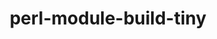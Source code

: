 ---
title: "perl-module-build-tiny"
layout: cache
categories: [package, develop]
meta: {"compilers": ["none"], "num_specs": 53, "num_specs_by_stack": {"data-vis-sdk": 27, "hep": 26, "root": 53}, "oss": ["ubuntu20.04", "ubuntu22.04", "ubuntu24.04"], "platforms": ["linux"], "stacks": ["data-vis-sdk", "hep", "root"], "targets": ["x86_64_v3"], "versions": ["0.048"]}
spec_details: [{"compiler": "none", "hash": "23c2mf57yk7su4gyy7244ixzodze7yzt", "os": "ubuntu22.04", "platform": "linux", "size": "-", "stacks": ["hep", "root"], "target": "x86_64_v3", "variants": ["build_system=perl"], "versions": ["0.048"]}, {"compiler": "none", "hash": "2lpgztxm3c4qmp7lb3sfw2mrhuwrhlkl", "os": "ubuntu20.04", "platform": "linux", "size": "-", "stacks": ["data-vis-sdk", "root"], "target": "x86_64_v3", "variants": ["build_system=perl"], "versions": ["0.048"]}, {"compiler": "none", "hash": "2mhvkzfsqc4cd3wg2ulwmqrj6xoq56r7", "os": "ubuntu20.04", "platform": "linux", "size": "-", "stacks": ["data-vis-sdk", "root"], "target": "x86_64_v3", "variants": ["build_system=perl"], "versions": ["0.048"]}, {"compiler": "none", "hash": "3b6y4moennyzz5tphlovadb6a3233uem", "os": "ubuntu20.04", "platform": "linux", "size": "-", "stacks": ["data-vis-sdk", "root"], "target": "x86_64_v3", "variants": ["build_system=perl"], "versions": ["0.048"]}, {"compiler": "none", "hash": "3fpdk54n3fxvjczyp3dtcmuioecrlcpa", "os": "ubuntu22.04", "platform": "linux", "size": "-", "stacks": ["hep", "root"], "target": "x86_64_v3", "variants": ["build_system=perl"], "versions": ["0.048"]}, {"compiler": "none", "hash": "4dyvwsjfu4rctq7bsf5vg46enf7yjrcu", "os": "ubuntu20.04", "platform": "linux", "size": "-", "stacks": ["data-vis-sdk", "root"], "target": "x86_64_v3", "variants": ["build_system=perl"], "versions": ["0.048"]}, {"compiler": "none", "hash": "4kgg5htmuuietrypjbojltnbd5nsvtao", "os": "ubuntu22.04", "platform": "linux", "size": "-", "stacks": ["hep", "root"], "target": "x86_64_v3", "variants": ["build_system=perl"], "versions": ["0.048"]}, {"compiler": "none", "hash": "4opqrekcxmiuyiyv3thpcotfcfmm2doq", "os": "ubuntu22.04", "platform": "linux", "size": "-", "stacks": ["hep", "root"], "target": "x86_64_v3", "variants": ["build_system=perl"], "versions": ["0.048"]}, {"compiler": "none", "hash": "5kfcgcbzbdikhdi7qim3enrb64busyz3", "os": "ubuntu22.04", "platform": "linux", "size": "-", "stacks": ["hep", "root"], "target": "x86_64_v3", "variants": ["build_system=perl"], "versions": ["0.048"]}, {"compiler": "none", "hash": "5re4glwjzlvht55ngimfrk753k7gsjfw", "os": "ubuntu20.04", "platform": "linux", "size": "-", "stacks": ["data-vis-sdk", "root"], "target": "x86_64_v3", "variants": ["build_system=perl"], "versions": ["0.048"]}, {"compiler": "none", "hash": "5udoqpe26d6ysp3nvw7kngvlte7w43ew", "os": "ubuntu24.04", "platform": "linux", "size": "-", "stacks": ["hep", "root"], "target": "x86_64_v3", "variants": ["build_system=perl"], "versions": ["0.048"]}, {"compiler": "none", "hash": "6h23oceri6bniuwvqsuwgm756z4ql5n4", "os": "ubuntu22.04", "platform": "linux", "size": "-", "stacks": ["hep", "root"], "target": "x86_64_v3", "variants": ["build_system=perl"], "versions": ["0.048"]}, {"compiler": "none", "hash": "7jugtn3zcuq6iikdgchowcmx4efxru7u", "os": "ubuntu20.04", "platform": "linux", "size": "-", "stacks": ["data-vis-sdk", "root"], "target": "x86_64_v3", "variants": ["build_system=perl"], "versions": ["0.048"]}, {"compiler": "none", "hash": "7pm4al75xwftuqe3ap3tito7exoz7wu3", "os": "ubuntu20.04", "platform": "linux", "size": "-", "stacks": ["data-vis-sdk", "root"], "target": "x86_64_v3", "variants": ["build_system=perl"], "versions": ["0.048"]}, {"compiler": "none", "hash": "7ppnjxc4yfqf7rfjq5oznxlvlj7kwqxu", "os": "ubuntu20.04", "platform": "linux", "size": "-", "stacks": ["data-vis-sdk", "root"], "target": "x86_64_v3", "variants": ["build_system=perl"], "versions": ["0.048"]}, {"compiler": "none", "hash": "adqweghwe5hud26n46g2nw3huu267nqw", "os": "ubuntu22.04", "platform": "linux", "size": "-", "stacks": ["hep", "root"], "target": "x86_64_v3", "variants": ["build_system=perl"], "versions": ["0.048"]}, {"compiler": "none", "hash": "avz4rci3siphijhqiaq2vebdve4gtnz6", "os": "ubuntu22.04", "platform": "linux", "size": "-", "stacks": ["hep", "root"], "target": "x86_64_v3", "variants": ["build_system=perl"], "versions": ["0.048"]}, {"compiler": "none", "hash": "ccdascknhtxaulpizkg4arbvsrdk2wel", "os": "ubuntu24.04", "platform": "linux", "size": "-", "stacks": ["hep", "root"], "target": "x86_64_v3", "variants": ["build_system=perl"], "versions": ["0.048"]}, {"compiler": "none", "hash": "chudpodk4p4gay2bjdb5dvc6e5nluemu", "os": "ubuntu22.04", "platform": "linux", "size": "-", "stacks": ["hep", "root"], "target": "x86_64_v3", "variants": ["build_system=perl"], "versions": ["0.048"]}, {"compiler": "none", "hash": "d3a56yoyxt56fa3w4hknjcblmbfrq6u3", "os": "ubuntu20.04", "platform": "linux", "size": "-", "stacks": ["data-vis-sdk", "root"], "target": "x86_64_v3", "variants": ["build_system=perl"], "versions": ["0.048"]}, {"compiler": "none", "hash": "dtp3mpqijq53cfcs65olzou5g3z6wgdq", "os": "ubuntu22.04", "platform": "linux", "size": "-", "stacks": ["hep", "root"], "target": "x86_64_v3", "variants": ["build_system=perl"], "versions": ["0.048"]}, {"compiler": "none", "hash": "g5apuxbaplqmb7ml4llbuyhd4eihdz2k", "os": "ubuntu20.04", "platform": "linux", "size": "-", "stacks": ["data-vis-sdk", "root"], "target": "x86_64_v3", "variants": ["build_system=perl"], "versions": ["0.048"]}, {"compiler": "none", "hash": "gj4n6sy7fxtxx6qyoayodvf4qfq3z5e4", "os": "ubuntu20.04", "platform": "linux", "size": "-", "stacks": ["data-vis-sdk", "root"], "target": "x86_64_v3", "variants": ["build_system=perl"], "versions": ["0.048"]}, {"compiler": "none", "hash": "gomyz74x3dds5udnajzvuvitwvmnwme2", "os": "ubuntu22.04", "platform": "linux", "size": "-", "stacks": ["hep", "root"], "target": "x86_64_v3", "variants": ["build_system=perl"], "versions": ["0.048"]}, {"compiler": "none", "hash": "h56xoxgrvdb6lhy43vvcr6pvfhp4msn2", "os": "ubuntu24.04", "platform": "linux", "size": "-", "stacks": ["hep", "root"], "target": "x86_64_v3", "variants": ["build_system=perl"], "versions": ["0.048"]}, {"compiler": "none", "hash": "hrpvxfdgnw6oidb7y6imqs2kphfxkq7g", "os": "ubuntu20.04", "platform": "linux", "size": "-", "stacks": ["data-vis-sdk", "root"], "target": "x86_64_v3", "variants": ["build_system=perl"], "versions": ["0.048"]}, {"compiler": "none", "hash": "htuhgeni2ysxyvmrypjs2222dzogfymm", "os": "ubuntu20.04", "platform": "linux", "size": "-", "stacks": ["data-vis-sdk", "root"], "target": "x86_64_v3", "variants": ["build_system=perl"], "versions": ["0.048"]}, {"compiler": "none", "hash": "irmkinwo6us767yay3gwmni4h5femast", "os": "ubuntu20.04", "platform": "linux", "size": "-", "stacks": ["data-vis-sdk", "root"], "target": "x86_64_v3", "variants": ["build_system=perl"], "versions": ["0.048"]}, {"compiler": "none", "hash": "jdpt2cuvsulbdjt3b3gozrnpxk4x2i2v", "os": "ubuntu20.04", "platform": "linux", "size": "-", "stacks": ["data-vis-sdk", "root"], "target": "x86_64_v3", "variants": ["build_system=perl"], "versions": ["0.048"]}, {"compiler": "none", "hash": "jhl26epwhqjbx4ui2wjbgixuv6bmgu5q", "os": "ubuntu22.04", "platform": "linux", "size": "-", "stacks": ["hep", "root"], "target": "x86_64_v3", "variants": ["build_system=perl"], "versions": ["0.048"]}, {"compiler": "none", "hash": "ltacqrcnjy4s6grcfqiloexwhvxz2dmr", "os": "ubuntu22.04", "platform": "linux", "size": "-", "stacks": ["hep", "root"], "target": "x86_64_v3", "variants": ["build_system=perl"], "versions": ["0.048"]}, {"compiler": "none", "hash": "lyg2fca5pneotqdiu2ueghyfwfvkzect", "os": "ubuntu20.04", "platform": "linux", "size": "-", "stacks": ["data-vis-sdk", "root"], "target": "x86_64_v3", "variants": ["build_system=perl"], "versions": ["0.048"]}, {"compiler": "none", "hash": "ooxqv7va4d6357wnconv5mhvlgl3njm3", "os": "ubuntu22.04", "platform": "linux", "size": "-", "stacks": ["hep", "root"], "target": "x86_64_v3", "variants": ["build_system=perl"], "versions": ["0.048"]}, {"compiler": "none", "hash": "oyi7rlnr4ll2u5kqguyjd7d3vi474cjt", "os": "ubuntu20.04", "platform": "linux", "size": "-", "stacks": ["data-vis-sdk", "root"], "target": "x86_64_v3", "variants": ["build_system=perl"], "versions": ["0.048"]}, {"compiler": "none", "hash": "plgx5uc2xh2ahkykidpulasams2uqovi", "os": "ubuntu22.04", "platform": "linux", "size": "-", "stacks": ["hep", "root"], "target": "x86_64_v3", "variants": ["build_system=perl"], "versions": ["0.048"]}, {"compiler": "none", "hash": "qa2knt37h76ml2nsfolxmnxpisdcjgvw", "os": "ubuntu20.04", "platform": "linux", "size": "-", "stacks": ["data-vis-sdk", "root"], "target": "x86_64_v3", "variants": ["build_system=perl"], "versions": ["0.048"]}, {"compiler": "none", "hash": "qtqio3bdcapdjys63wjkzkrxquizosyh", "os": "ubuntu24.04", "platform": "linux", "size": "-", "stacks": ["hep", "root"], "target": "x86_64_v3", "variants": ["build_system=perl"], "versions": ["0.048"]}, {"compiler": "none", "hash": "qyhj625w7ud22tuye4ahcjsiraxlcdfs", "os": "ubuntu22.04", "platform": "linux", "size": "-", "stacks": ["hep", "root"], "target": "x86_64_v3", "variants": ["build_system=perl"], "versions": ["0.048"]}, {"compiler": "none", "hash": "rdm66y7s36eijdnso6zam4d7l35232x2", "os": "ubuntu24.04", "platform": "linux", "size": "-", "stacks": ["hep", "root"], "target": "x86_64_v3", "variants": ["build_system=perl"], "versions": ["0.048"]}, {"compiler": "none", "hash": "sct5hix5v6sjjz7vk5vxu7xa4cywoo4o", "os": "ubuntu20.04", "platform": "linux", "size": "-", "stacks": ["data-vis-sdk", "root"], "target": "x86_64_v3", "variants": ["build_system=perl"], "versions": ["0.048"]}, {"compiler": "none", "hash": "ssoz3evauhu3u6rljuzu2bw4z3lrzab7", "os": "ubuntu22.04", "platform": "linux", "size": "-", "stacks": ["hep", "root"], "target": "x86_64_v3", "variants": ["build_system=perl"], "versions": ["0.048"]}, {"compiler": "none", "hash": "tagdbo5vvarhornu6yci7unsh5wfznhu", "os": "ubuntu22.04", "platform": "linux", "size": "-", "stacks": ["hep", "root"], "target": "x86_64_v3", "variants": ["build_system=perl"], "versions": ["0.048"]}, {"compiler": "none", "hash": "tcugjxe5gsogm5j4msqjzqbwk5gqhhaf", "os": "ubuntu20.04", "platform": "linux", "size": "-", "stacks": ["data-vis-sdk", "root"], "target": "x86_64_v3", "variants": ["build_system=perl"], "versions": ["0.048"]}, {"compiler": "none", "hash": "twes46jhp3tfwiwnqlo3i7h62fzzpanp", "os": "ubuntu20.04", "platform": "linux", "size": "-", "stacks": ["data-vis-sdk", "root"], "target": "x86_64_v3", "variants": ["build_system=perl"], "versions": ["0.048"]}, {"compiler": "none", "hash": "uwn7giimxasomrpltuflzrwprnujou3p", "os": "ubuntu20.04", "platform": "linux", "size": "-", "stacks": ["data-vis-sdk", "root"], "target": "x86_64_v3", "variants": ["build_system=perl"], "versions": ["0.048"]}, {"compiler": "none", "hash": "waw76e6vo25v653ucpxzo4lhlqblxmq4", "os": "ubuntu22.04", "platform": "linux", "size": "-", "stacks": ["hep", "root"], "target": "x86_64_v3", "variants": ["build_system=perl"], "versions": ["0.048"]}, {"compiler": "none", "hash": "wogbjhzm6mtoxr3ogv637votmh5ll262", "os": "ubuntu20.04", "platform": "linux", "size": "-", "stacks": ["data-vis-sdk", "root"], "target": "x86_64_v3", "variants": ["build_system=perl"], "versions": ["0.048"]}, {"compiler": "none", "hash": "wsibgifmly2qja44yoaabmh2fohqso6a", "os": "ubuntu20.04", "platform": "linux", "size": "-", "stacks": ["data-vis-sdk", "root"], "target": "x86_64_v3", "variants": ["build_system=perl"], "versions": ["0.048"]}, {"compiler": "none", "hash": "xrbkjfw3xsnq2dhkfnjpebtelmzfqapa", "os": "ubuntu20.04", "platform": "linux", "size": "-", "stacks": ["data-vis-sdk", "root"], "target": "x86_64_v3", "variants": ["build_system=perl"], "versions": ["0.048"]}, {"compiler": "none", "hash": "xsvur2qkxn5dibfqrm3llef3xu7jb4mc", "os": "ubuntu22.04", "platform": "linux", "size": "-", "stacks": ["hep", "root"], "target": "x86_64_v3", "variants": ["build_system=perl"], "versions": ["0.048"]}, {"compiler": "none", "hash": "ydgwvjyciygcd6kephzkgq45nmh7h2oo", "os": "ubuntu20.04", "platform": "linux", "size": "-", "stacks": ["data-vis-sdk", "root"], "target": "x86_64_v3", "variants": ["build_system=perl"], "versions": ["0.048"]}, {"compiler": "none", "hash": "yjmgesxzamz4xiol43zr44co3vs6v4oq", "os": "ubuntu20.04", "platform": "linux", "size": "-", "stacks": ["data-vis-sdk", "root"], "target": "x86_64_v3", "variants": ["build_system=perl"], "versions": ["0.048"]}, {"compiler": "none", "hash": "zuhy2hmv3jvaypehlfpuosbn7ocoovvv", "os": "ubuntu22.04", "platform": "linux", "size": "-", "stacks": ["hep", "root"], "target": "x86_64_v3", "variants": ["build_system=perl"], "versions": ["0.048"]}]
---
